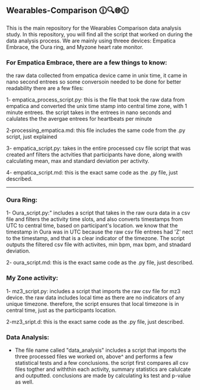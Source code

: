 ## Wearables-Comparison 🕧🔍🌐🕧
This is the main repository for the Wearables Comparison data analysis study. In this repository, you will find all the script that worked on during the data analysis process. We are mainly using threee devices: Empatica Embrace, the Oura ring, and Myzone heart rate monitor. 


### For Empatica Embrace, there are a few things to know:
the raw data collected from empatica device came in unix time, it came in nano second entrees so some conversoin needed to be done for better readability
there are a few files: 

1- empatica_process_script.py: this is the file that took the raw data from empatica and converted the unix time stamp into central time zone, with 1 minute entrees. the script takes in the entrees in nano seconds and calulates the the avergae entrees for heartbeats per minute 

2-processing_empatica.md: this file includes the same code from the .py script, just explained 

3- empatica_script.py: takes in the entire processed csv file script that was created anf filters the actvities that participants have done, along wwith calculating mean, max and standard deviation per activity. 

4- empatica_script.md: this is the exact same code as the .py file, just described.

-----------------------------------------------------------------------------------------------------------------------------------------------------------------------------------------------------------------------
### Oura Ring:
1- Oura_script.py:" includes a script that takes in the raw oura data in a csv file and filters the activity time slots, and also converts timestamps from UTC to central time, based on participant's location. we know that the timestamp in Oura was in UTC because the raw csv file entrees had 'Z' nect to the timestamp, and that is a clear indicator of the timezone. The script outputs the filtered csv file with activites, min bpm, max bpm, and stnadard deviation. 

2- oura_script.md: this is the exact same code as the .py file, just described.

### My Zone activity:
1- mz3_script.py: includes a script that imports the raw csv file for mz3 device. the raw data includes local time as there are no indicators of any unique timezone. therefore, the script ensures that local timezone is in central time, just as the participants location.

2-mz3_sript.d: this is the exact same code as the .py file, just described.

### Data Analysis:
- The file name called "data_analysis" includes a script that imports the three processed files we worked on, above^ and performs a few statistical tests and a few conclusions. the script first compares all csv files togther and withthin each activity, summary statistics are calulcate and outputted. conclusions are made by calculating ks test and p-value as well. 
